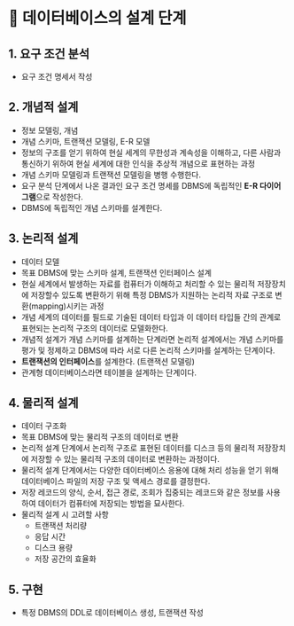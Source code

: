 # 🌟 데이터베이스의 설계 단계

## 1. 요구 조건 분석

- 요구 조건 명세서 작성

## 2. 개념적 설계

- 정보 모델링, 개념
- 개념 스키마, 트랜잭션 모델링, E-R 모델
- 정보의 구조를 얻기 위하여 현실 세계의 무한성과 계속성을 이해하고, 다른 사람과 통신하기 위하여 현실 세계에 대한 인식을 추상적 개념으로 표현하는 과정
- 개념 스키마 모델링과 트랜잭션 모델링을 병행 수행한다.
- 요구 분석 단계에서 나온 결과인 요구 조건 명세를 DBMS에 독립적인 **E-R 다이어그램**으로 작성한다.
- DBMS에 독립적인 개념 스키마를 설계한다.

## 3. 논리적 설계

- 데이터 모델
- 목표 DBMS에 맞는 스키마 설계, 트랜잭션 인터페이스 설계
- 현실 세계에서 발생하는 자료를 컴퓨터가 이해하고 처리할 수 있는 물리적 저장장치에 저장할수 있도록 변환하기 위해 특정 DBMS가 지원하는 논리적 자료 구조로 변환(mapping)시키는 과정
- 개념 세계의 데이터를 필드로 기술된 데이터 타입과 이 데이터 타입들 간의 관계로 표현되는 논리적 구조의 데이터로 모델화한다.
- 개념적 설계가 개념 스키마를 설계하는 단계라면 논리적 설계에서는 개념 스키마를 평가 및 정제하고 DBMS에 따라 서로 다른 논리적 스키마를 설계하는 단계이다.
- **트랜잭션의 인터페이스**를 설계한다. (트랜잭션 모델링)
- 관계형 데이터베이스라면 테이블을 설계하는 단계이다.

## 4. 물리적 설계

- 데이터 구조화
- 목표 DBMS에 맞는 물리적 구조의 데이터로 변환
- 논리적 설계 단계에서 논리적 구조로 표현된 데이터를 디스크 등의 물리적 저장장치에 저장할 수 있는 물리적 구조의 데이터로 변환하는 과정이다.
- 물리적 설계 단계에서는 다양한 데이터베이스 응용에 대해 처리 성능을 얻기 위해 데이터베이스 파일의 저장 구조 및 액세스 경로를 결정한다.
- 저장 레코드의 양식, 순서, 접근 경로, 조회가 집중되는 레코드와 같은 정보를 사용하여 데이터가 컴퓨터에 저장되는 방법을 묘사한다.
- 물리적 설계 시 고려할 사항
  - 트랜잭션 처리량
  - 응답 시간
  - 디스크 용량
  - 저장 공간의 효율화

## 5. 구현

- 특정 DBMS의 DDL로 데이터베이스 생성, 트랜잭션 작성
